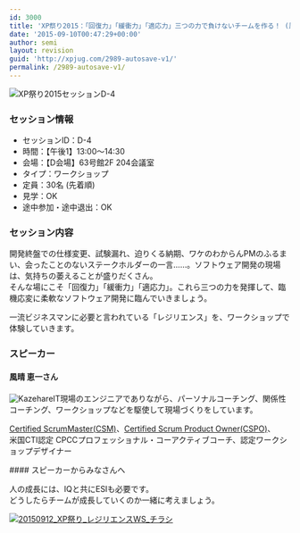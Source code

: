 ```yaml
---
id: 3000
title: 'XP祭り2015：「回復力」「緩衝力」「適応力」三つの力で負けないチームを作る！ (風晴 恵一さん)'
date: '2015-09-10T00:47:29+00:00'
author: semi
layout: revision
guid: 'http://xpjug.com/2989-autosave-v1/'
permalink: /2989-autosave-v1/
---
```


![XP祭り2015セッションD-4](http://xpjug.com/wp-content/uploads/2015/09/xp2015_session_d4.png)

### セッション情報

- セッションID：D-4
- 時間：【午後1】13:00～14:30
- 会場：【D会場】63号館2F 204会議室
- タイプ：ワークショップ
- 定員：30名 (先着順)
- 見学：OK
- 途中参加・途中退出：OK

### セッション内容

開発終盤での仕様変更、試験漏れ、迫りくる納期、ワケのわからんPMのふるまい、会ったことのないステークホルダーの一言……。ソフトウェア開発の現場は、気持ちの萎えることが盛りだくさん。  
そんな場にこそ「回復力」「緩衝力」「適応力」。これら三つの力を発揮して、臨機応変に柔軟なソフトウェア開発に臨んでいきましょう。

一流ビジネスマンに必要と言われている「レジリエンス」を、ワークショップで体験していきます。

### スピーカー

#### 風晴 恵一さん

![Kazehare](http://xpjug.com/wp-content/uploads/2015/09/Kazehare.png)IT現場のエンジニアでありながら、パーソナルコーチング、関係性コーチング、ワークショップなどを駆使して現場づくりをしています。

[Certified ScrumMaster(CSM)](https://www.scrumalliance.org/certifications/practitioners/certified-scrummaster-csm)、[Certified Scrum Product Owner(CSPO)](https://www.scrumalliance.org/certifications/practitioners/cspo-certification)、  
米国CTI認定 CPCCプロフェッショナル・コーアクティブコーチ、認定ワークショップデザイナー

<div style="clear:both;"></div>#### スピーカーからみなさんへ

人の成長には、IQと共にESIも必要です。  
どうしたらチームが成長していくのか一緒に考えましょう。

[![20150912_XP祭り_レジリエンスWS_チラシ](http://xpjug.com/wp-content/uploads/2015/09/92d6c5f7d3f6d312aeeed7815a65fb54-208x300.png)](http://xpjug.com/wp-content/uploads/2015/09/92d6c5f7d3f6d312aeeed7815a65fb54.png)
